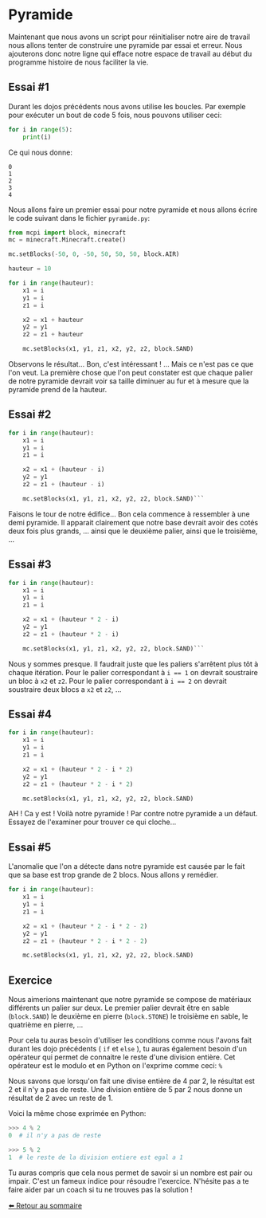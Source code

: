 # Pyramide

Maintenant que nous avons un script pour réinitialiser notre aire de travail
nous allons tenter de construire une pyramide par essai et erreur.
Nous ajouterons donc notre ligne qui efface notre espace de travail au début
du programme histoire de nous faciliter la vie.

## Essai #1

Durant les dojos précédents nous avons utilise les boucles. Par exemple pour
exécuter un bout de code 5 fois, nous pouvons utiliser ceci:

```python
for i in range(5):
    print(i)
```

Ce qui nous donne:

```
0
1
2
3
4
```

Nous allons faire un premier essai pour notre pyramide et nous allons écrire le
code suivant dans le fichier `pyramide.py`:

```python
from mcpi import block, minecraft
mc = minecraft.Minecraft.create()

mc.setBlocks(-50, 0, -50, 50, 50, 50, block.AIR)

hauteur = 10

for i in range(hauteur):
    x1 = i
    y1 = i
    z1 = i

    x2 = x1 + hauteur
    y2 = y1
    z2 = z1 + hauteur

    mc.setBlocks(x1, y1, z1, x2, y2, z2, block.SAND)
```

Observons le résultat...
Bon, c'est intéressant ! ... Mais ce n'est pas ce que l'on veut.
La première chose que l'on peut constater est que chaque palier de notre
pyramide devrait voir sa taille diminuer au fur et à mesure que la pyramide
prend de la hauteur.

## Essai #2

```python
for i in range(hauteur):
    x1 = i
    y1 = i
    z1 = i

    x2 = x1 + (hauteur - i)
    y2 = y1
    z2 = z1 + (hauteur - i)

    mc.setBlocks(x1, y1, z1, x2, y2, z2, block.SAND)```
```

Faisons le tour de notre édifice...
Bon cela commence à ressembler à une demi pyramide. Il apparait clairement que
notre base devrait avoir des cotés deux fois plus grands, ... ainsi que le
deuxième palier, ainsi que le troisième, ...

## Essai #3

```python
for i in range(hauteur):
    x1 = i
    y1 = i
    z1 = i

    x2 = x1 + (hauteur * 2 - i)
    y2 = y1
    z2 = z1 + (hauteur * 2 - i)

    mc.setBlocks(x1, y1, z1, x2, y2, z2, block.SAND)```
```

Nous y sommes presque. Il faudrait juste que les paliers s'arrêtent plus tôt
à chaque itération. Pour le palier correspondant à `i == 1` on devrait
soustraire un bloc à `x2` et `z2`. Pour le palier correspondant à `i == 2` on
devrait soustraire deux blocs a `x2` et `z2`, ...

## Essai #4

```python
for i in range(hauteur):
    x1 = i
    y1 = i
    z1 = i

    x2 = x1 + (hauteur * 2 - i * 2)
    y2 = y1
    z2 = z1 + (hauteur * 2 - i * 2)

    mc.setBlocks(x1, y1, z1, x2, y2, z2, block.SAND)
```

AH ! Ca y est ! Voilà notre pyramide !
Par contre notre pyramide a un défaut. Essayez de l'examiner pour trouver ce
qui cloche...

## Essai #5

L'anomalie que l'on a détecte dans notre pyramide est causée par le fait que
sa base est trop grande de 2 blocs. Nous allons y remédier.


```python
for i in range(hauteur):
    x1 = i
    y1 = i
    z1 = i

    x2 = x1 + (hauteur * 2 - i * 2 - 2)
    y2 = y1
    z2 = z1 + (hauteur * 2 - i * 2 - 2)

    mc.setBlocks(x1, y1, z1, x2, y2, z2, block.SAND)
```

## Exercice

Nous aimerions maintenant que notre pyramide se compose de matériaux différents
un palier sur deux. Le premier palier devrait être en sable (`block.SAND`) le
deuxième en pierre (`block.STONE`) le troisième en sable, le quatrième en
pierre, ...

Pour cela tu auras besoin d'utiliser les conditions comme nous l'avons fait
durant les dojo précédents ( `if` et `else` ), tu auras également besoin d'un
opérateur qui permet de connaitre le reste d'une division entière.
Cet opérateur est le modulo et en Python on l'exprime comme ceci: `%`

Nous savons que lorsqu'on fait une divise entière de 4 par 2, le résultat est
2 et il n'y a pas de reste. Une division entière de 5 par 2 nous donne un
résultat de 2 avec un reste de 1.

Voici la même chose exprimée en Python:

```python
>>> 4 % 2
0  # il n'y a pas de reste

>>> 5 % 2
1  # le reste de la division entiere est egal a 1
```

Tu auras compris que cela nous permet de savoir si un nombre est pair ou
impair. C'est un fameux indice pour résoudre l'exercice.
N'hésite pas a te faire aider par un coach si tu ne trouves pas la solution !

[⬅️ Retour au sommaire](../)
